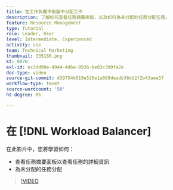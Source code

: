 ```yaml
---
title: 在工作負載平衡器中分配工作
description: 了解如何查看任務摘要面板，以及如何為未分配的任務分配任務。
feature: Resource Management
type: Tutorial
role: Leader, User
level: Intermediate, Experienced
activity: use
team: Technical Marketing
thumbnail: 335166.png
kt: 8878
exl-id: ec3dd98e-4944-4d6a-9936-be83c390fa2e
doc-type: video
source-git-commit: d39754b619e526e1a869deedb38dd2f2b43aee57
workflow-type: tm+mt
source-wordcount: '50'
ht-degree: 0%

---
```


# 在 [!DNL Workload Balancer]

在此影片中，您將學習如何：

* 查看任務摘要面板以查看任務的詳細資訊
* 為未分配的任務分配


>[!VIDEO](https://video.tv.adobe.com/v/335166/?quality=12)
